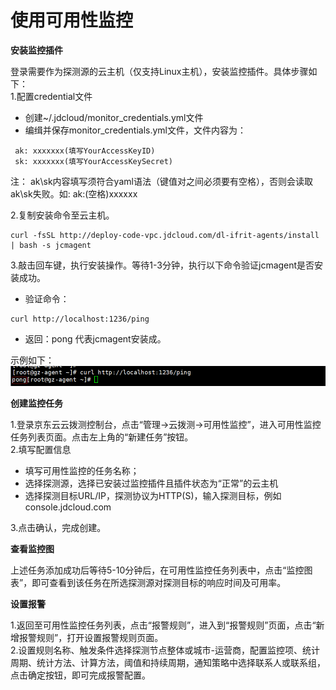 # 使用可用性监控

**安装监控插件**  

登录需要作为探测源的云主机（仅支持Linux主机），安装监控插件。具体步骤如下：  
1.配置credential文件  
  - 创建~/.jdcloud/monitor_credentials.yml文件  
  - 编缉并保存monitor_credentials.yml文件，文件内容为：  
  ```
   ak: xxxxxxx(填写YourAccessKeyID)   
   sk: xxxxxxx(填写YourAccessKeySecret) 
   ```
   注： ak\sk内容填写须符合yaml语法（键值对之间必须要有空格），否则会读取ak\sk失败。如: ak:(空格)xxxxxx

2.复制安装命令至云主机。  
   ```
   curl -fsSL http://deploy-code-vpc.jdcloud.com/dl-ifrit-agents/install | bash -s jcmagent
   ```  

3.敲击回车键，执行安装操作。等待1-3分钟，执行以下命令验证jcmagent是否安装成功。  
 - 验证命令：
  ```
  curl http://localhost:1236/ping
  ```
 - 返回：pong  代表jcmagent安装成。  
 
 示例如下：  
 ![安装Agent](../../../../image/Cloud-Detection/install-new2.png)  
 

   

**创建监控任务**   

1.登录京东云云拨测控制台，点击“管理->云拨测->可用性监控”，进入可用性监控任务列表页面。点击左上角的“新建任务”按钮。  
2.填写配置信息
- 填写可用性监控的任务名称；
- 选择探测源，选择已安装过监控插件且插件状态为“正常”的云主机
- 选择探测目标URL/IP，探测协议为HTTP(S)，输入探测目标，例如console.jdcloud.com  

3.点击确认，完成创建。

**查看监控图**  

上述任务添加成功后等待5-10分钟后，在可用性监控任务列表中，点击“监控图表”，即可查看到该任务在所选探测源对探测目标的响应时间及可用率。  

**设置报警**  

1.返回至可用性监控任务列表，点击“报警规则”，进入到“报警规则”页面，点击“新增报警规则”，打开设置报警规则页面。  
2.设置规则名称、触发条件选择探测节点整体或城市-运营商，配置监控项、统计周期、统计方法、计算方法，阈值和持续周期，通知策略中选择联系人或联系组，点击确定按钮，即可完成报警配置。
